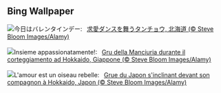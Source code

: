 ## Bing Wallpaper
![](https://www.bing.com/th?id=OHR.BowingCrane_JA-JP6968020887_UHD.jpg&w=1000)今日はバレンタインデー:&nbsp;&ensp;[求愛ダンスを舞うタンチョウ, 北海道 (© Steve Bloom Images/Alamy)](https://www.bing.com/th?id=OHR.BowingCrane_JA-JP6968020887_UHD.jpg)
<br><br/>
![](https://www.bing.com/th?id=OHR.BowingCrane_IT-IT9417947557_UHD.jpg&w=1000)Insieme appassionatamente!:&nbsp;&ensp;[Gru della Manciuria durante il corteggiamento ad Hokkaido, Giappone (© Steve Bloom Images/Alamy)](https://www.bing.com/th?id=OHR.BowingCrane_IT-IT9417947557_UHD.jpg)
<br><br/>
![](https://www.bing.com/th?id=OHR.BowingCrane_FR-FR5228524278_UHD.jpg&w=1000)L'amour est un oiseau rebelle:&nbsp;&ensp;[Grue du Japon s'inclinant devant son compagnon à Hokkaido, Japon (© Steve Bloom Images/Alamy)](https://www.bing.com/th?id=OHR.BowingCrane_FR-FR5228524278_UHD.jpg)
<br><br/>
